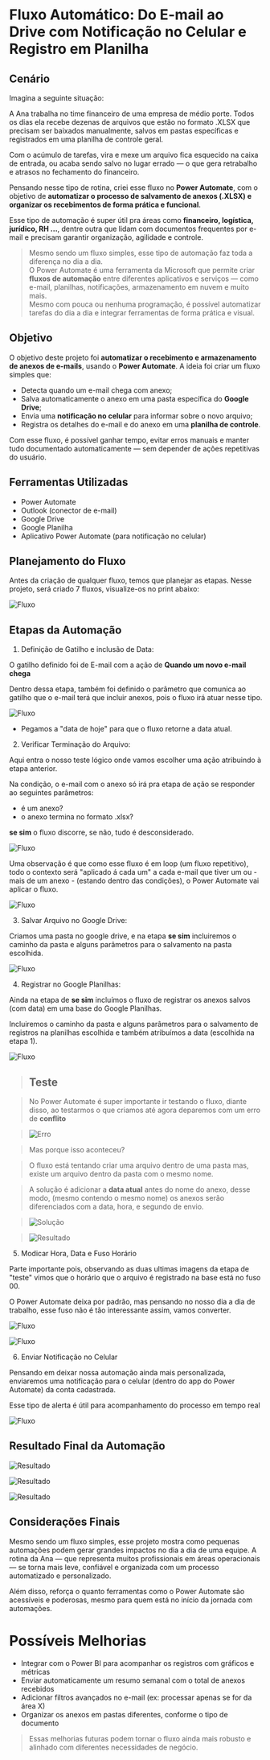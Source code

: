 # Fluxo Automático: Do E-mail ao Drive com Notificação no Celular e Registro em Planilha


## Cenário

Imagina a seguinte situação:
  
A Ana trabalha no time financeiro de uma empresa de médio porte. Todos os dias ela recebe dezenas de arquivos que estão no formato .XLSX  que precisam ser baixados manualmente, 
salvos em pastas específicas e registrados em uma planilha de controle geral. 

Com o acúmulo de tarefas, vira e mexe um arquivo fica esquecido na caixa de entrada, ou acaba sendo salvo no lugar errado — o que gera retrabalho e atrasos no fechamento do financeiro.

Pensando nesse tipo de rotina, criei esse fluxo no **Power Automate**, com o objetivo de **automatizar o processo de salvamento de anexos (.XLSX)  e organizar os recebimentos de forma prática e funcional**.

Esse tipo de automação é super útil pra áreas como **financeiro, logística, jurídico, RH ...**, dentre outra que lidam com documentos frequentes por e-mail e precisam 
garantir organização, agilidade e controle.

> Mesmo sendo um fluxo simples, esse tipo de automação faz toda a diferença no dia a dia.  
> O Power Automate é uma ferramenta da Microsoft que permite criar **fluxos de automação** entre diferentes aplicativos e serviços — como e-mail, planilhas, notificações, 
armazenamento em nuvem e muito mais.  
> Mesmo com pouca ou nenhuma programação, é possível automatizar tarefas do dia a dia e integrar ferramentas de forma prática e visual.


## Objetivo

O objetivo deste projeto foi **automatizar o recebimento e armazenamento de anexos de e-mails**, usando o **Power Automate**. A ideia foi criar um fluxo simples que:

- Detecta quando um e-mail chega com anexo;
- Salva automaticamente o anexo em uma pasta específica do **Google Drive**;
- Envia uma **notificação no celular** para informar sobre o novo arquivo;
- Registra os detalhes do e-mail e do anexo em uma **planilha de controle**.

Com esse fluxo, é possível ganhar tempo, evitar erros manuais e manter tudo documentado automaticamente — sem depender de ações repetitivas do usuário.


## Ferramentas Utilizadas  
- Power Automate  
- Outlook (conector de e-mail)  
- Google Drive  
- Google Planilha
- Aplicativo Power Automate (para notificação no celular)


## Planejamento do Fluxo

Antes da criação de qualquer fluxo, temos que planejar as etapas. Nesse projeto, será criado 7 fluxos, visualize-os no print abaixo:

![Fluxo](imagens/PA1.png)


## Etapas da Automação

1. Definição de Gatilho e inclusão de Data: 

O gatilho definido foi de E-mail com a ação de **Quando um novo e-mail chega**

Dentro dessa etapa, também foi definido o parâmetro que comunica ao gatilho que o e-mail terá que incluir anexos, pois o fluxo irá atuar nesse tipo.

![Fluxo](imagens/PA2.png)
 
- Pegamos a "data de hoje" para que o fluxo retorne a data atual.


2. Verificar Terminação do Arquivo:

Aqui entra o nosso teste lógico onde vamos escolher uma ação atribuindo à etapa anterior.

Na condição, o e-mail com o anexo só irá pra etapa de ação se responder ao seguintes parâmetros: 
- é um anexo? 
- o anexo termina no formato .xlsx? 

**se sim** o fluxo discorre, se não, tudo é desconsiderado.

![Fluxo](imagens/PA3.png)

Uma observação é que como esse fluxo é em loop (um fluxo repetitivo), todo o contexto será "aplicado á cada um"
a cada e-mail que tiver um ou - mais de um anexo - (estando dentro das condições), o Power Automate vai aplicar o fluxo. 

![Fluxo](imagens/PA4.png)


3. Salvar Arquivo no Google Drive: 

Criamos uma pasta no google drive, e na etapa **se sim** incluiremos o caminho da pasta e alguns parâmetros para o salvamento na pasta escolhida.

![Fluxo](imagens/PA5.png)


4. Registrar no Google Planilhas: 

Ainda na etapa de **se sim** incluímos o fluxo de registrar os anexos salvos (com data) em uma base do Google Planilhas.

Incluiremos o caminho da pasta e alguns parâmetros para o salvamento de registros na planilhas escolhida e também atribuímos a data (escolhida na etapa 1). 

![Fluxo](imagens/PA6.png)


> ## Teste 

> No Power Automate é super importante ir testando o fluxo, diante disso, ao testarmos o que criamos até agora deparemos com um erro de **conflito**

> ![Erro](imagens/PA7.png)

> Mas porque isso aconteceu? 

> O fluxo está tentando criar uma arquivo dentro de uma pasta mas, existe um arquivo dentro da pasta com o mesmo nome. 

> A solução é adicionar a **data atual** antes do nome do anexo, desse modo, (mesmo contendo o mesmo nome) os anexos serão diferenciados com a data, hora, e segundo de envio. 

> ![Solução](imagens/PA8.png)

> ![Resultado](imagens/PA9.png)


5. Modicar Hora, Data e Fuso Horário

Parte importante pois, observando as duas ultimas imagens da etapa de "teste" vimos que o horário que o arquivo é registrado na base está no fuso 00.

O Power Automate deixa por padrão, mas pensando no nosso dia a dia de trabalho, esse fuso não é tão interessante assim, vamos converter. 

![Fluxo](imagens/PA10.png)

![Fluxo](imagens/PA11.png)


6. Enviar Notificação no Celular

Pensando em deixar nossa automação ainda mais personalizada, enviaremos uma notificação para o celular (dentro do app do Power Automate) da conta cadastrada. 

Esse tipo de alerta é útil para acompanhamento do processo em tempo real

![Fluxo](imagens/PA12.png)


## Resultado Final da Automação 

![Resultado](imagens/PA13.png)

![Resultado](imagens/PA14.png)

![Resultado](imagens/PA15.png)


## Considerações Finais

Mesmo sendo um fluxo simples, esse projeto mostra como pequenas automações podem gerar grandes impactos no dia a dia de uma equipe. A rotina da Ana — que representa muitos profissionais em áreas operacionais — se torna mais leve, confiável e organizada com um processo automatizado e personalizado.

Além disso, reforça o quanto ferramentas como o Power Automate são acessíveis e poderosas, mesmo para quem está no início da jornada com automações.


# Possíveis Melhorias

- Integrar com o Power BI para acompanhar os registros com gráficos e métricas
- Enviar automaticamente um resumo semanal com o total de anexos recebidos
- Adicionar filtros avançados no e-mail (ex: processar apenas se for da área X)
- Organizar os anexos em pastas diferentes, conforme o tipo de documento

> Essas melhorias futuras podem tornar o fluxo ainda mais robusto e alinhado com diferentes necessidades de negócio.














